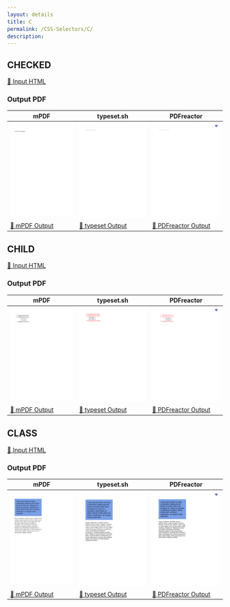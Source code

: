 ```yaml
---
layout: details
title: C
permalink: /CSS-Selectors/C/
description: 
---
```




## CHECKED

[📄 Input HTML](/html/CSS%20Selectors/C/checked.html)

### Output PDF

| mPDF | typeset.sh | PDFreactor |
|---------|---------|---------|
| ![mPDF Preview](mpdf__html_CSS_Selectors_C_checked.html.png) | ![typeset Preview](typeset__html_CSS_Selectors_C_checked.html.png) | ![PDFreactor Preview](pdfreactor__html_CSS_Selectors_C_checked.html.png) |
| [📕 mPDF Output](mpdf__html_CSS_Selectors_C_checked.html.pdf) | [📕 typeset Output](typeset__html_CSS_Selectors_C_checked.html.pdf) | [📕 PDFreactor Output](pdfreactor__html_CSS_Selectors_C_checked.html.pdf) |

## CHILD

[📄 Input HTML](/html/CSS%20Selectors/C/child.html)

### Output PDF

| mPDF | typeset.sh | PDFreactor |
|---------|---------|---------|
| ![mPDF Preview](mpdf__html_CSS_Selectors_C_child.html.png) | ![typeset Preview](typeset__html_CSS_Selectors_C_child.html.png) | ![PDFreactor Preview](pdfreactor__html_CSS_Selectors_C_child.html.png) |
| [📕 mPDF Output](mpdf__html_CSS_Selectors_C_child.html.pdf) | [📕 typeset Output](typeset__html_CSS_Selectors_C_child.html.pdf) | [📕 PDFreactor Output](pdfreactor__html_CSS_Selectors_C_child.html.pdf) |

## CLASS

[📄 Input HTML](/html/CSS%20Selectors/C/class.html)

### Output PDF

| mPDF | typeset.sh | PDFreactor |
|---------|---------|---------|
| ![mPDF Preview](mpdf__html_CSS_Selectors_C_class.html.png) | ![typeset Preview](typeset__html_CSS_Selectors_C_class.html.png) | ![PDFreactor Preview](pdfreactor__html_CSS_Selectors_C_class.html.png) |
| [📕 mPDF Output](mpdf__html_CSS_Selectors_C_class.html.pdf) | [📕 typeset Output](typeset__html_CSS_Selectors_C_class.html.pdf) | [📕 PDFreactor Output](pdfreactor__html_CSS_Selectors_C_class.html.pdf) |


